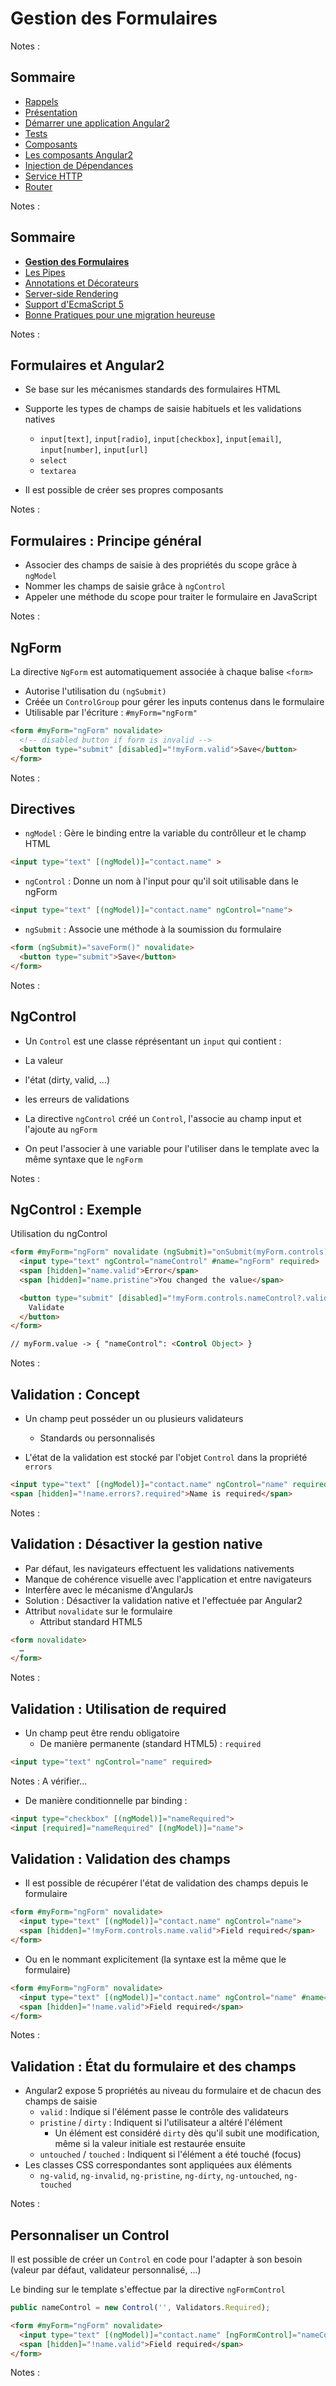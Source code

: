 # Gestion des Formulaires

<!-- .slide: class="page-title" -->

Notes :



## Sommaire

<!-- .slide: class="toc" -->

- [Rappels](#/1)
- [Présentation](#/2)
- [Démarrer une application Angular2](#/3)
- [Tests](#/4)
- [Composants](#/5)
- [Les composants Angular2](#/6)
- [Injection de Dépendances](#/7)
- [Service HTTP](#/8)
- [Router](#/9)

Notes :



## Sommaire

<!-- .slide: class="toc" -->

- **[Gestion des Formulaires](#/10)**
- [Les Pipes](#/11)
- [Annotations et Décorateurs](#/12)
- [Server-side Rendering](#/13)
- [Support d'EcmaScript 5](#/14)
- [Bonne Pratiques pour une migration heureuse](#/15)

Notes :



## Formulaires et Angular2

- Se base sur les mécanismes standards des formulaires HTML
- Supporte les types de champs de saisie habituels et les validations natives
  - `input[text]`, `input[radio]`, `input[checkbox]`, `input[email]`, `input[number]`, `input[url]`
  - `select`
  - `textarea`
  
- Il est possible de créer ses propres composants

Notes :



## Formulaires : Principe général

- Associer des champs de saisie à des propriétés du scope grâce à `ngModel`
- Nommer les champs de saisie grâce à `ngControl`
- Appeler une méthode du scope pour traiter le formulaire en JavaScript

Notes :



## NgForm

La directive `NgForm` est automatiquement associée à chaque balise `<form>`

- Autorise l'utilisation du `(ngSubmit)` 
- Créée un `ControlGroup` pour gérer les inputs contenus dans le formulaire
- Utilisable par l'écriture : `#myForm="ngForm"`
 
```html
<form #myForm="ngForm" novalidate>
  <!-- disabled button if form is invalid -->
  <button type="submit" [disabled]="!myForm.valid">Save</button>
</form>
```

Notes :



## Directives

- `ngModel` : Gère le binding entre la variable du contrôlleur et le champ HTML

```html
<input type="text" [(ngModel)]="contact.name" >
```

- `ngControl` : Donne un nom à l'input pour qu'il soit utilisable dans le ngForm

```html
<input type="text" [(ngModel)]="contact.name" ngControl="name">
```

- `ngSubmit` : Associe une méthode à la soumission du formulaire

```html
<form (ngSubmit)="saveForm()" novalidate>
  <button type="submit">Save</button>
</form>
```

Notes :



## NgControl
- Un `Control` est une classe réprésentant un `input` qui contient :
 - La valeur
 - l'état (dirty, valid, ...)
 - les erreurs de validations
 
- La directive `ngControl` créé un `Control`, l'associe au champ input et l'ajoute au `ngForm`
- On peut l'associer à une variable pour l'utiliser dans le template avec la même syntaxe que le `ngForm`

Notes :



## NgControl : Exemple
Utilisation du ngControl
```html
<form #myForm="ngForm" novalidate (ngSubmit)="onSubmit(myForm.controls)">
  <input type="text" ngControl="nameControl" #name="ngForm" required>
  <span [hidden]="name.valid">Error</span>
  <span [hidden]="name.pristine">You changed the value</span>

  <button type="submit" [disabled]="!myForm.controls.nameControl?.valid">
    Validate
  </button>
</form>

// myForm.value -> { "nameControl": <Control Object> }
```

Notes :



## Validation : Concept

- Un champ peut posséder un ou plusieurs validateurs
  - Standards ou personnalisés
  
- L'état de la validation est stocké par l'objet `Control` dans la propriété `errors`
```html
<input type="text" [(ngModel)]="contact.name" ngControl="name" required>
<span [hidden]="!name.errors?.required">Name is required</span>
```

Notes :



## Validation : Désactiver la gestion native

- Par défaut, les navigateurs effectuent les validations nativements
 - Manque de cohérence visuelle avec l'application et entre navigateurs
 - Interfère avec le mécanisme d'AngularJs
- Solution : Désactiver la validation native et l'effectuée par Angular2
- Attribut `novalidate` sur le formulaire
  - Attribut standard HTML5

```html
<form novalidate>
  …
</form>
```

Notes :



## Validation : Utilisation de required

- Un champ peut être rendu obligatoire
  - De manière permanente (standard HTML5) : `required`
```html
<input type="text" ngControl="name" required>
```

Notes :
A vérifier...
  - De manière conditionnelle par binding : 
```html
<input type="checkbox" [(ngModel)]="nameRequired">
<input [required]="nameRequired" [(ngModel)]="name">
```



## Validation : Validation des champs

- Il est possible de récupérer l'état de validation des champs depuis le formulaire

```html
<form #myForm="ngForm" novalidate>
  <input type="text" [(ngModel)]="contact.name" ngControl="name">
  <span [hidden]="!myForm.controls.name.valid">Field required</span>
</form>
```

- Ou en le nommant explicitement (la syntaxe est la même que le formulaire)

```html
<form #myForm="ngForm" novalidate>
  <input type="text" [(ngModel)]="contact.name" ngControl="name" #name="ngForm">
  <span [hidden]="!name.valid">Field required</span>
</form>
```

Notes :



## Validation : État du formulaire et des champs

- Angular2 expose 5 propriétés au niveau du formulaire et de chacun des champs de saisie
  - `valid` : Indique si l'élément passe le contrôle des validateurs
  - `pristine` / `dirty` : Indiquent si l'utilisateur a altéré l'élément
    - Un élément est considéré `dirty` dès qu'il subit une modification, même si la valeur initiale est restaurée ensuite
  - `untouched` / `touched` : Indiquent si l'élément a été touché (focus)
- Les classes CSS correspondantes sont appliquées aux éléments
  - `ng-valid`, `ng-invalid`, `ng-pristine`, `ng-dirty`, `ng-untouched`, `ng-touched`

Notes :



## Personnaliser un Control

Il est possible de créer un `Control` en code pour l'adapter à son besoin (valeur par défaut, validateur personnalisé, ...)

Le binding sur le template s'effectue par la directive `ngFormControl`

```javascript
public nameControl = new Control('', Validators.Required);
```

```html
<form #myForm="ngForm" novalidate>
  <input type="text" [(ngModel)]="contact.name" [ngFormControl]="nameControl" #name="ngForm">
  <span [hidden]="!name.valid">Field required</span>
</form>
```

Notes :



<!-- .slide: class="page-questions" -->
